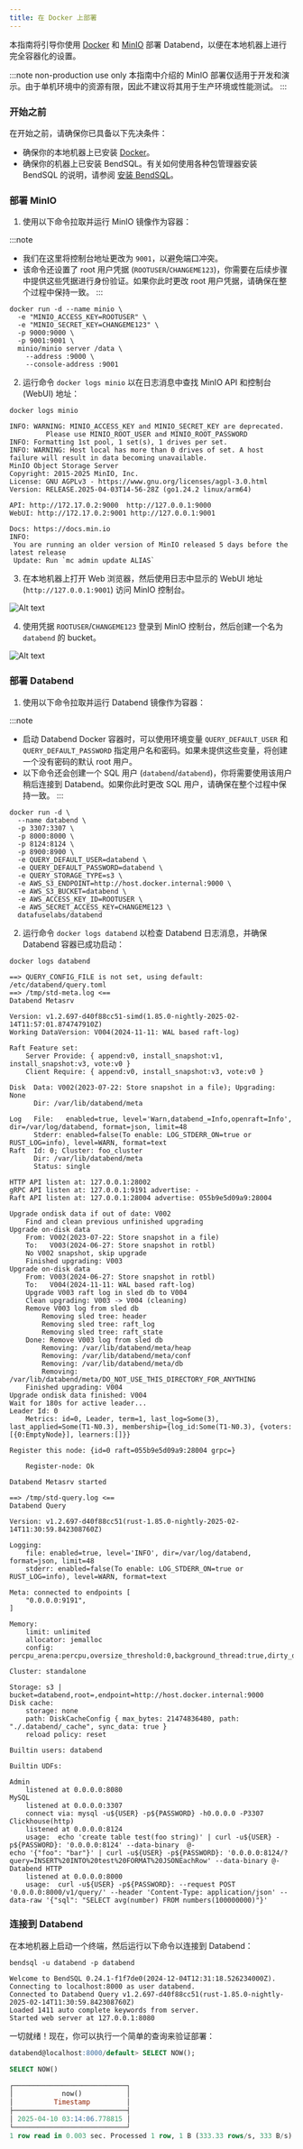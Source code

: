 ```yaml
---
title: 在 Docker 上部署
---
```


<!-- import LanguageFileParse from '@site/src/components/LanguageDocs/file-parse'
import VideoCN from '@site/docs/fragment/01-deploying-local-cnvideo.md' -->

本指南将引导你使用 [Docker](https://www.docker.com/) 和 [MinIO](https://min.io/) 部署 Databend，以便在本地机器上进行完全容器化的设置。

:::note non-production use only
本指南中介绍的 MinIO 部署仅适用于开发和演示。由于单机环境中的资源有限，因此不建议将其用于生产环境或性能测试。
:::

### 开始之前

在开始之前，请确保你已具备以下先决条件：

- 确保你的本地机器上已安装 [Docker](https://www.docker.com/)。
- 确保你的机器上已安装 BendSQL。有关如何使用各种包管理器安装 BendSQL 的说明，请参阅 [安装 BendSQL](/guides/sql-clients/bendsql/#installing-bendsql)。

### 部署 MinIO

1. 使用以下命令拉取并运行 MinIO 镜像作为容器：

:::note

- 我们在这里将控制台地址更改为 `9001`，以避免端口冲突。
- 该命令还设置了 root 用户凭据 (`ROOTUSER`/`CHANGEME123`)，你需要在后续步骤中提供这些凭据进行身份验证。如果你此时更改 root 用户凭据，请确保在整个过程中保持一致。
  :::

```shell
docker run -d --name minio \
  -e "MINIO_ACCESS_KEY=ROOTUSER" \
  -e "MINIO_SECRET_KEY=CHANGEME123" \
  -p 9000:9000 \
  -p 9001:9001 \
  minio/minio server /data \
    --address :9000 \
    --console-address :9001
```

2. 运行命令 `docker logs minio` 以在日志消息中查找 MinIO API 和控制台 (WebUI) 地址：

```shell
docker logs minio
```

```
INFO: WARNING: MINIO_ACCESS_KEY and MINIO_SECRET_KEY are deprecated.
         Please use MINIO_ROOT_USER and MINIO_ROOT_PASSWORD
INFO: Formatting 1st pool, 1 set(s), 1 drives per set.
INFO: WARNING: Host local has more than 0 drives of set. A host failure will result in data becoming unavailable.
MinIO Object Storage Server
Copyright: 2015-2025 MinIO, Inc.
License: GNU AGPLv3 - https://www.gnu.org/licenses/agpl-3.0.html
Version: RELEASE.2025-04-03T14-56-28Z (go1.24.2 linux/arm64)

API: http://172.17.0.2:9000  http://127.0.0.1:9000
WebUI: http://172.17.0.2:9001 http://127.0.0.1:9001

Docs: https://docs.min.io
INFO:
 You are running an older version of MinIO released 5 days before the latest release
 Update: Run `mc admin update ALIAS`
```

3. 在本地机器上打开 Web 浏览器，然后使用日志中显示的 WebUI 地址 (`http://127.0.0.1:9001`) 访问 MinIO 控制台。

![Alt text](/img/deploy/docker-minio.png)

4. 使用凭据 `ROOTUSER`/`CHANGEME123` 登录到 MinIO 控制台，然后创建一个名为 `databend` 的 bucket。

![Alt text](/img/deploy/docker-bucket.png)

### 部署 Databend

1. 使用以下命令拉取并运行 Databend 镜像作为容器：

:::note

- 启动 Databend Docker 容器时，可以使用环境变量 `QUERY_DEFAULT_USER` 和 `QUERY_DEFAULT_PASSWORD` 指定用户名和密码。如果未提供这些变量，将创建一个没有密码的默认 root 用户。
- 以下命令还会创建一个 SQL 用户 (`databend`/`databend`)，你将需要使用该用户稍后连接到 Databend。如果你此时更改 SQL 用户，请确保在整个过程中保持一致。
  :::

```shell
docker run -d \
  --name databend \
  -p 3307:3307 \
  -p 8000:8000 \
  -p 8124:8124 \
  -p 8900:8900 \
  -e QUERY_DEFAULT_USER=databend \
  -e QUERY_DEFAULT_PASSWORD=databend \
  -e QUERY_STORAGE_TYPE=s3 \
  -e AWS_S3_ENDPOINT=http://host.docker.internal:9000 \
  -e AWS_S3_BUCKET=databend \
  -e AWS_ACCESS_KEY_ID=ROOTUSER \
  -e AWS_SECRET_ACCESS_KEY=CHANGEME123 \
  datafuselabs/databend
```

2. 运行命令 `docker logs databend` 以检查 Databend 日志消息，并确保 Databend 容器已成功启动：

```shell
docker logs databend
```

```shell
==> QUERY_CONFIG_FILE is not set, using default: /etc/databend/query.toml
==> /tmp/std-meta.log <==
Databend Metasrv

Version: v1.2.697-d40f88cc51-simd(1.85.0-nightly-2025-02-14T11:57:01.874747910Z)
Working DataVersion: V004(2024-11-11: WAL based raft-log)

Raft Feature set:
    Server Provide: { append:v0, install_snapshot:v1, install_snapshot:v3, vote:v0 }
    Client Require: { append:v0, install_snapshot:v3, vote:v0 }

Disk  Data: V002(2023-07-22: Store snapshot in a file); Upgrading: None
      Dir: /var/lib/databend/meta

Log   File:   enabled=true, level='Warn,databend_=Info,openraft=Info', dir=/var/log/databend, format=json, limit=48
      Stderr: enabled=false(To enable: LOG_STDERR_ON=true or RUST_LOG=info), level=WARN, format=text
Raft  Id: 0; Cluster: foo_cluster
      Dir: /var/lib/databend/meta
      Status: single

HTTP API listen at: 127.0.0.1:28002
gRPC API listen at: 127.0.0.1:9191 advertise: -
Raft API listen at: 127.0.0.1:28004 advertise: 055b9e5d09a9:28004

Upgrade ondisk data if out of date: V002
    Find and clean previous unfinished upgrading
Upgrade on-disk data
    From: V002(2023-07-22: Store snapshot in a file)
    To:   V003(2024-06-27: Store snapshot in rotbl)
    No V002 snapshot, skip upgrade
    Finished upgrading: V003
Upgrade on-disk data
    From: V003(2024-06-27: Store snapshot in rotbl)
    To:   V004(2024-11-11: WAL based raft-log)
    Upgrade V003 raft log in sled db to V004
    Clean upgrading: V003 -> V004 (cleaning)
    Remove V003 log from sled db
        Removing sled tree: header
        Removing sled tree: raft_log
        Removing sled tree: raft_state
    Done: Remove V003 log from sled db
        Removing: /var/lib/databend/meta/heap
        Removing: /var/lib/databend/meta/conf
        Removing: /var/lib/databend/meta/db
        Removing: /var/lib/databend/meta/DO_NOT_USE_THIS_DIRECTORY_FOR_ANYTHING
    Finished upgrading: V004
Upgrade ondisk data finished: V004
Wait for 180s for active leader...
Leader Id: 0
    Metrics: id=0, Leader, term=1, last_log=Some(3), last_applied=Some(T1-N0.3), membership={log_id:Some(T1-N0.3), {voters:[{0:EmptyNode}], learners:[]}}

Register this node: {id=0 raft=055b9e5d09a9:28004 grpc=}

    Register-node: Ok

Databend Metasrv started

==> /tmp/std-query.log <==
Databend Query

Version: v1.2.697-d40f88cc51(rust-1.85.0-nightly-2025-02-14T11:30:59.842308760Z)

Logging:
    file: enabled=true, level='INFO', dir=/var/log/databend, format=json, limit=48
    stderr: enabled=false(To enable: LOG_STDERR_ON=true or RUST_LOG=info), level=WARN, format=text

Meta: connected to endpoints [
    "0.0.0.0:9191",
]

Memory:
    limit: unlimited
    allocator: jemalloc
    config: percpu_arena:percpu,oversize_threshold:0,background_thread:true,dirty_decay_ms:5000,muzzy_decay_ms:5000

Cluster: standalone

Storage: s3 | bucket=databend,root=,endpoint=http://host.docker.internal:9000
Disk cache:
    storage: none
    path: DiskCacheConfig { max_bytes: 21474836480, path: "./.databend/_cache", sync_data: true }
    reload policy: reset

Builtin users: databend

Builtin UDFs:

Admin
    listened at 0.0.0.0:8080
MySQL
    listened at 0.0.0.0:3307
    connect via: mysql -u${USER} -p${PASSWORD} -h0.0.0.0 -P3307
Clickhouse(http)
    listened at 0.0.0.0:8124
    usage:  echo 'create table test(foo string)' | curl -u${USER} -p${PASSWORD}: '0.0.0.0:8124' --data-binary  @-
echo '{"foo": "bar"}' | curl -u${USER} -p${PASSWORD}: '0.0.0.0:8124/?query=INSERT%20INTO%20test%20FORMAT%20JSONEachRow' --data-binary @-
Databend HTTP
    listened at 0.0.0.0:8000
    usage:  curl -u${USER} -p${PASSWORD}: --request POST '0.0.0.0:8000/v1/query/' --header 'Content-Type: application/json' --data-raw '{"sql": "SELECT avg(number) FROM numbers(100000000)"}'
```

### 连接到 Databend

在本地机器上启动一个终端，然后运行以下命令以连接到 Databend：

```shell
bendsql -u databend -p databend
```

```shell
Welcome to BendSQL 0.24.1-f1f7de0(2024-12-04T12:31:18.526234000Z).
Connecting to localhost:8000 as user databend.
Connected to Databend Query v1.2.697-d40f88cc51(rust-1.85.0-nightly-2025-02-14T11:30:59.842308760Z)
Loaded 1411 auto complete keywords from server.
Started web server at 127.0.0.1:8080
```

一切就绪！现在，你可以执行一个简单的查询来验证部署：

```sql
databend@localhost:8000/default> SELECT NOW();

SELECT NOW()

┌────────────────────────────┐
│            now()           │
│          Timestamp         │
├────────────────────────────┤
│ 2025-04-10 03:14:06.778815 │
└────────────────────────────┘
1 row read in 0.003 sec. Processed 1 row, 1 B (333.33 rows/s, 333 B/s)
```

<!-- <LanguageFileParse
cn={<VideoCN />}
/> -->
